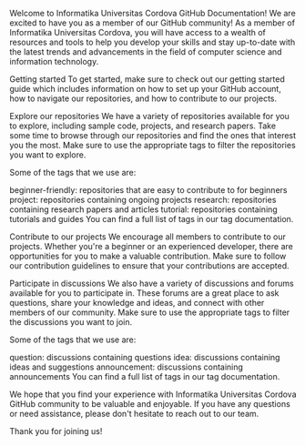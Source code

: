 Welcome to Informatika Universitas Cordova GitHub Documentation!
We are excited to have you as a member of our GitHub community! As a member of Informatika Universitas Cordova, you will have access to a wealth of resources and tools to help you develop your skills and stay up-to-date with the latest trends and advancements in the field of computer science and information technology.

Getting started
To get started, make sure to check out our getting started guide which includes information on how to set up your GitHub account, how to navigate our repositories, and how to contribute to our projects.

Explore our repositories
We have a variety of repositories available for you to explore, including sample code, projects, and research papers. Take some time to browse through our repositories and find the ones that interest you the most. Make sure to use the appropriate tags to filter the repositories you want to explore.

Some of the tags that we use are:

beginner-friendly: repositories that are easy to contribute to for beginners
project: repositories containing ongoing projects
research: repositories containing research papers and articles
tutorial: repositories containing tutorials and guides
You can find a full list of tags in our tag documentation.

Contribute to our projects
We encourage all members to contribute to our projects. Whether you're a beginner or an experienced developer, there are opportunities for you to make a valuable contribution. Make sure to follow our contribution guidelines to ensure that your contributions are accepted.

Participate in discussions
We also have a variety of discussions and forums available for you to participate in. These forums are a great place to ask questions, share your knowledge and ideas, and connect with other members of our community. Make sure to use the appropriate tags to filter the discussions you want to join.

Some of the tags that we use are:

question: discussions containing questions
idea: discussions containing ideas and suggestions
announcement: discussions containing announcements
You can find a full list of tags in our tag documentation.

We hope that you find your experience with Informatika Universitas Cordova GitHub community to be valuable and enjoyable. If you have any questions or need assistance, please don't hesitate to reach out to our team.

Thank you for joining us!
